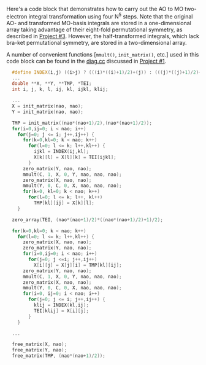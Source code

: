 Here's a code block that demonstrates how to carry out the AO to MO two-electron integral transformation using four N<sup>5</sup> steps.  Note that the original AO- and transformed MO-basis integrals are stored in a one-dimensional array taking advantage of their eight-fold permutational symmetry, as described in [Project #3](../../Project%2303).  However, the half-transformed integrals, which lack bra-ket permutational symmetry, are stored in a two-dimensional array.

A number of convenient functions [`mmult()`, `init_matrix()`, etc.] used in this code block can be found in the [diag.cc](http://sirius.chem.vt.edu/~crawdad/programming/diag.cc) discussed in [Project #1](../../Project%2301).

```c++
  #define INDEX(i,j) ((i>j) ? (((i)*((i)+1)/2)+(j)) : (((j)*((j)+1)/2)+(i)))
  ...
  double **X, **Y, **TMP, *TEI;
  int i, j, k, l, ij, kl, ijkl, klij;

  ...
  X = init_matrix(nao, nao);
  Y = init_matrix(nao, nao);

  TMP = init_matrix((nao*(nao+1)/2),(nao*(nao+1)/2));
  for(i=0,ij=0; i < nao; i++)
    for(j=0; j <= i; j++,ij++) {
      for(k=0,kl=0; k < nao; k++)
        for(l=0; l <= k; l++,kl++) {
          ijkl = INDEX(ij,kl);
          X[k][l] = X[l][k] = TEI[ijkl];
        }
      zero_matrix(Y, nao, nao);
      mmult(C, 1, X, 0, Y, nao, nao, nao);
      zero_matrix(X, nao, nao);
      mmult(Y, 0, C, 0, X, nao, nao, nao);
      for(k=0, kl=0; k < nao; k++)
        for(l=0; l <= k; l++, kl++)
          TMP[kl][ij] = X[k][l];
    }

  zero_array(TEI, (nao*(nao+1)/2)*((nao*(nao+1)/2)+1)/2);

  for(k=0,kl=0; k < nao; k++)
    for(l=0; l <= k; l++,kl++) {
      zero_matrix(X, nao, nao);
      zero_matrix(Y, nao, nao);
      for(i=0,ij=0; i < nao; i++)
        for(j=0; j <=i; j++,ij++)
          X[i][j] = X[j][i] = TMP[kl][ij];
      zero_matrix(Y, nao, nao);
      mmult(C, 1, X, 0, Y, nao, nao, nao);
      zero_matrix(X, nao, nao);
      mmult(Y, 0, C, 0, X, nao, nao, nao);
      for(i=0, ij=0; i < nao; i++)
        for(j=0; j <= i; j++,ij++) {
          klij = INDEX(kl,ij);
          TEI[klij] = X[i][j];
        }
    }

  ...

  free_matrix(X, nao);
  free_matrix(Y, nao);
  free_matrix(TMP, (nao*(nao+1)/2));

```

